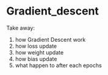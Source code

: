 # Gradient_descent
Take away:
  1. how Gradient Descent work
  2. how loss update
  3. how weight update
  4. how bias update
  5. what happen to after each epochs
